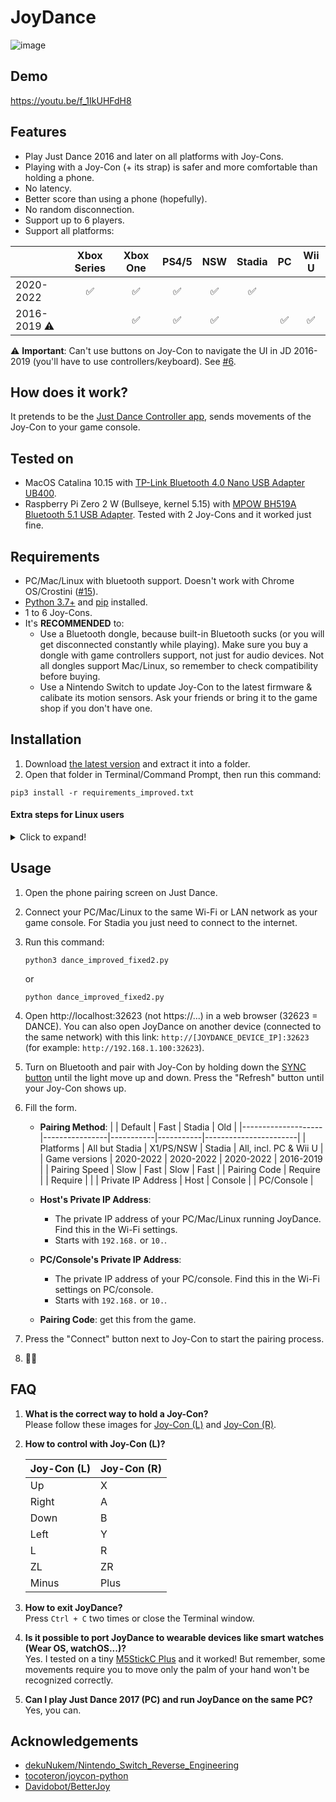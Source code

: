 # JoyDance

![image](https://user-images.githubusercontent.com/96280/163298419-6279f338-069e-4302-971f-b9d2e5fc9f7a.png)

## Demo
https://youtu.be/f_1IkUHFdH8

## Features
- Play Just Dance 2016 and later on all platforms with Joy-Cons.
- Playing with a Joy-Con (+ its strap) is safer and more comfortable than holding a phone.
- No latency.
- Better score than using a phone (hopefully).
- No random disconnection.
- Support up to 6 players.
- Support all platforms:

|              | Xbox Series | Xbox One | PS4/5 | NSW | Stadia | PC | Wii U |
|--------------|:-----------:|:--------:|:-----:|:---:|:------:|:--:|:-----:|
| 2020-2022    | ✅          | ✅       | ✅    | ✅  | ✅    |    |       |
| 2016-2019 ⚠️ |             | ✅       | ✅    | ✅  |       | ✅ | ✅    |

⚠️ **Important**: Can't use buttons on Joy-Con to navigate the UI in JD 2016-2019 (you'll have to use controllers/keyboard). See [#6](../../issues/6).

  
## How does it work?
It pretends to be the [Just Dance Controller app](https://play.google.com/store/apps/details?id=com.ubisoft.dance.justdance2015companion), sends movements of the Joy-Con to your game console.

## Tested on
- MacOS Catalina 10.15 with [TP-Link Bluetooth 4.0 Nano USB Adapter UB400](https://www.tp-link.com/us/home-networking/usb-adapter/ub400/).
- Raspberry Pi Zero 2 W (Bullseye, kernel 5.15) with [MPOW BH519A Bluetooth 5.1 USB Adapter](https://www.xmpow.com/products/mpow-bh519a-bluetooth-5-1-usb-adapter-for-pc). Tested with 2 Joy-Cons and it worked just fine.
  

## Requirements
- PC/Mac/Linux with bluetooth support. Doesn't work with Chrome OS/Crostini ([#15](../../issues/15)).
- [Python 3.7+](https://www.python.org) and [pip](https://pip.pypa.io/en/stable/installation/) installed.
- 1 to 6 Joy-Cons.
- It's **RECOMMENDED** to:
  - Use a Bluetooth dongle, because built-in Bluetooth sucks (or you will get disconnected constantly while playing). Make sure you buy a dongle with game controllers support, not just for audio devices. Not all dongles support Mac/Linux, so remember to check compatibility before buying.
  - Use a Nintendo Switch to update Joy-Con to the latest firmware & calibate its motion sensors. Ask your friends or bring it to the game shop if you don't have one.

## Installation

1. Download [the latest version](https://github.com/redphx/joydance/releases/latest/) and extract it into a folder.
2. Open that folder in Terminal/Command Prompt, then run this command:
```
pip3 install -r requirements_improved.txt
```
  
#### Extra steps for Linux users
<details>
  <summary>Click to expand!</summary>

  1. Linux users may need to use [`hid`](https://github.com/apmorton/pyhidapi) instead of [`hidapi`](https://github.com/trezor/cython-hidapi) (not sure why `hidapi` couldn't find Joy-Cons on Linux).
  ```
  pip3 uninstall hidapi
  sudo apt install libhidapi-dev
  pip3 install hid
  ```

  2. Create a new udev rule file at `/etc/udev/rules.d/50-nintendo-switch.rules` ([Source](https://www.reddit.com/r/Stadia/comments/egcvpq/using_nintendo_switch_pro_controller_on_linux/fc5s7qm/))
  ```
  # Switch Joy-con (L) (Bluetooth only)
  KERNEL=="hidraw*", SUBSYSTEM=="hidraw", KERNELS=="0005:057E:2006.*", MODE="0666"

  # Switch Joy-con (R) (Bluetooth only)
  KERNEL=="hidraw*", SUBSYSTEM=="hidraw", KERNELS=="0005:057E:2007.*", MODE="0666"

  # Switch Pro controller (USB and Bluetooth)
  KERNEL=="hidraw*", SUBSYSTEM=="hidraw", ATTRS{idVendor}=="057e", ATTRS{idProduct}=="2009", MODE="0666"
  KERNEL=="hidraw*", SUBSYSTEM=="hidraw", KERNELS=="0005:057E:2009.*", MODE="0666"

  # Switch Joy-con charging grip (USB only)
  KERNEL=="hidraw*", SUBSYSTEM=="hidraw", ATTRS{idVendor}=="057e", ATTRS{idProduct}=="200e", MODE="0666"
  ```

  Reload udev rules:
  ```
  sudo udevadm control --reload-rules
  sudo udevadm trigger
  ```

  3. Install [`dkms-hid-nintendo`](https://github.com/nicman23/dkms-hid-nintendo) (Joy-Con driver) if you're running Linux kernel older than 5.16.
</details>

## Usage

1. Open the phone pairing screen on Just Dance.

2. Connect your PC/Mac/Linux to the same Wi-Fi or LAN network as your game console. For Stadia you just need to connect to the internet.

3. Run this command:
    ```
    python3 dance_improved_fixed2.py
    ```
    or
    ```
    python dance_improved_fixed2.py
    ```

4. Open http://localhost:32623 (not https://...) in a web browser (32623 = DANCE). You can also open JoyDance on another device (connected to the same network) with this link: `http://[JOYDANCE_DEVICE_IP]:32623` (for example: `http://192.168.1.100:32623`).

5. Turn on Bluetooth and pair with Joy-Con by holding down the [SYNC button](https://en-americas-support.nintendo.com/app/answers/detail/a_id/22634) until the light move up and down. Press the "Refresh" button until your Joy-Con shows up.

6. Fill the form.

    - **Pairing Method**:
      |                    | Default        | Fast      | Stadia    | Old                   |
      |--------------------|----------------|-----------|-----------|-----------------------|
      | Platforms          | All but Stadia | X1/PS/NSW | Stadia    | All, incl. PC & Wii U |
      | Game versions      | 2020-2022      | 2020-2022 | 2020-2022 | 2016-2019             |
      | Pairing Speed      | Slow           | Fast      | Slow      | Fast                  |
      | Pairing Code       | Require        |           | Require   |                       |
      | Private IP Address | Host           | Console   |           | PC/Console            |

    - **Host's Private IP Address**:
      - The private IP address of your PC/Mac/Linux running JoyDance. Find this in the Wi-Fi settings.
      - Starts with `192.168.` or `10.`.
    - **PC/Console's Private IP Address**:
      - The private IP address of your PC/console. Find this in the Wi-Fi settings on PC/console.
      - Starts with `192.168.` or `10.`.
    - **Pairing Code**: get this from the game.

7. Press the "Connect" button next to Joy-Con to start the pairing process.

8. 💃🕺

## FAQ
1. **What is the correct way to hold a Joy-Con?**  
  Please follow these images for [Joy-Con (L)](https://static.wikia.nocookie.net/justdance/images/2/20/Hold_joy-constrap_blue.png) and [Joy-Con (R)](https://static.wikia.nocookie.net/justdance/images/8/8a/Hold_joy-constrap_04.png).  
  
2. **How to control with Joy-Con (L)?**  

    | Joy-Con (L) | Joy-Con (R) |
    |-------------|-------------|
    | Up          | X           |
    | Right       | A           |
    | Down        | B           |
    | Left        | Y           |
    | L           | R           |
    | ZL          | ZR          |
    | Minus       | Plus        |

3. **How to exit JoyDance?**  
  Press `Ctrl + C` two times or close the Terminal window.

4. **Is it possible to port JoyDance to wearable devices like smart watches (Wear OS, watchOS...)?**  
  Yes. I tested on a tiny [M5StickC Plus](https://shop.m5stack.com/collections/stick-series/products/m5stickc-plus-esp32-pico-mini-iot-development-kit) and it worked! But remember, some movements require you to move only the palm of your hand won't be recognized correctly.

5. **Can I play Just Dance 2017 (PC) and run JoyDance on the same PC?**  
  Yes, you can.

## Acknowledgements
-  [dekuNukem/Nintendo_Switch_Reverse_Engineering](https://github.com/dekuNukem/Nintendo_Switch_Reverse_Engineering)
-  [tocoteron/joycon-python](https://github.com/tocoteron/joycon-python)
-  [Davidobot/BetterJoy](https://github.com/Davidobot/BetterJoy)
